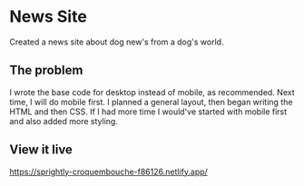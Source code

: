 # News Site

Created a news site about dog new's from a dog's world. 

## The problem

I wrote the base code for desktop instead of mobile, as recommended. Next time, I will do mobile first.
I planned a general layout, then began writing the HTML and then CSS. If I had more time I would've started with mobile first and also added more styling.

## View it live
https://sprightly-croquembouche-f86126.netlify.app/
